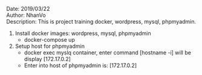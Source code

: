 Date: 2019/03/22</br>
Author: NhanVo</br>
Description: This is project training docker, wordpress, mysql, phpmyadmin.</br>
1. Install docker images: wordpress, mysql, phpmyadmin
    - docker-compose up
2. Setup host for phpmyadmin
    - docker exec myslq container, enter command [hostname -i] will be display [172.17.0.2]
    - Enter into host of phpmyadmin is: [172.17.0.2]
